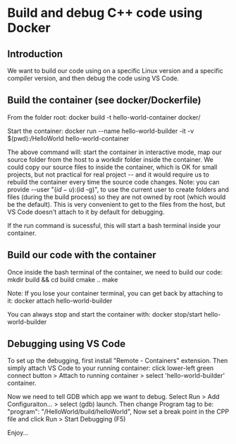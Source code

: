 # Build and debug C++ code using Docker

## Introduction
We want to build our code using on a specific Linux version and a specific compiler version, and then debug the code using VS Code.

## Build the container (see docker/Dockerfile)
From the folder root: docker build -t hello-world-container docker/

Start the container: docker run --name hello-world-builder -it -v $(pwd):/HelloWorld hello-world-container

The above command will: start the container in interactive mode, map our source folder from the host to a workdir folder inside the container. We could copy our source files to inside the container, which is OK for small projects, but not practical for real project -- and it would require us to rebuild the container every time the source code changes. 
Note: you can provide --user "$(id -u):$(id -g)", to use the current user to create folders and files (during the build process) so they are not owned by root (which would be the default). This is very convenient to get to the files from the host, but VS Code doesn't attach to it by default for debugging. 

If the run command is sucessful, this will start a bash terminal inside your container.

## Build our code with the container
Once inside the bash terminal of the container, we need to build our code: 
    mkdir build && cd build
    cmake ..
    make

Note: If you lose your container terminal, you can get back by attaching to it: docker attach hello-world-builder

You can always stop and start the container with: docker stop/start hello-world-builder

## Debugging using VS Code
To set up the debugging, first install "Remote - Containers" extension. Then simply attach VS Code to your running container: click lower-left green connect button > Attach to running container > select 'hello-world-builder' container.

Now we need to tell GDB which app we want to debug. Select Run > Add Configuraiton... > select (gdb) launch. 
Then change Program tag to be: "program": "/HelloWorld/build/helloWorld",
Now set a break point in the CPP file and click Run > Start Debugging (F5)

Enjoy... 
